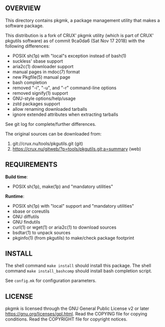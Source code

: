 OVERVIEW
--------
This directory contains pkgmk, a package management utility that
makes a software package.

This distribution is a fork of CRUX' pkgmk utility (which is
part of CRUX' pkgutils software) as of commit 9ca0da6
(Sat Nov 17 2018) with the following differences:
- POSIX sh(1p) with "local"s exception instead of bash(1)
- suckless' sbase support
- aria2c(1) downloader support
- manual pages in mdoc(7) format
- new Pkgfile(5) manual page
- bash completion
- removed "-i", "-u", and "-r" command-line options
- removed signify(1) support
- GNU-style options/help/usage
- zstd packages support
- allow renaming downloaded tarballs
- ignore extended attributes when extracting tarballs

See git log for complete/further differences.

The original sources can be downloaded from:
1. git://crux.nu/tools/pkgutils.git                        (git)
2. https://crux.nu/gitweb/?p=tools/pkgutils.git;a=summary  (web)


REQUIREMENTS
------------
**Build time**:
- POSIX sh(1p), make(1p) and "mandatory utilities"

**Runtime**:
- POSIX sh(1p) with "local" support and "mandatory utilities"
- sbase or coreutils
- GNU diffutils
- GNU findutils
- curl(1) or wget(1) or aria2c(1) to download sources
- bsdtar(1) to unpack sources
- pkginfo(1) (from pkgutils) to make/check package footprint


INSTALL
-------
The shell command `make install` should install this package.
The shell command `make install_bashcomp` should install bash
completion script.

See `config.mk` for configuration parameters.


LICENSE
-------
pkgmk is licensed through the GNU General Public License v2
or later <https://gnu.org/licenses/gpl.html>.
Read the COPYING file for copying conditions.
Read the COPYRIGHT file for copyright notices.
